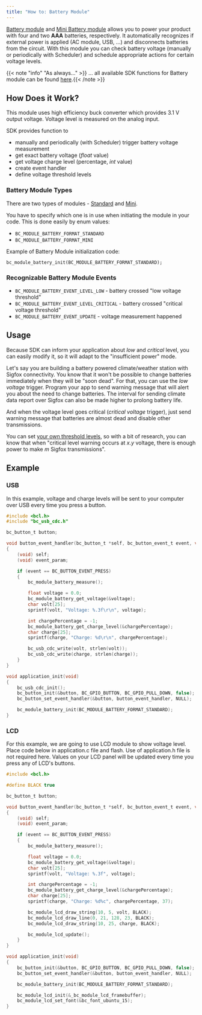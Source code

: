 ```yaml
---
title: "How to: Battery Module"
---
```


[Battery module](../../hardware/about-battery-module/) and [Mini Battery module](../../hardware/about-mini-battery-module/) allows you to power your product with four and two **AAA** batteries, respectively. It automatically recognizes if external power is applied (AC module, USB, ...) and disconnects batteries from the circuit. With this module you can check battery voltage (manually or periodically with Scheduler) and schedule appropriate actions for certain voltage levels.

{{< note "info" "As always..." >}}
... all available SDK functions for Battery module can be found [here](http://sdk.bigclown.com/group__bc__module__battery.html).{{< /note >}}

## How Does it Work?
This module uses high efficiency buck converter which provides 3.1 V output voltage. Voltage level is measured on the analog input.

SDK provides function to

  - manually and periodically (with Scheduler) trigger battery voltage measurement
  - get exact battery voltage (*float* value)
  - get voltage charge level (percentage, *int* value)
  - create event handler
  - define voltage threshold levels

### Battery Module Types
There are two types of modules - [Standard](../../hardware/about-battery-module/) and [Mini](../../hardware/about-mini-battery-module/).

You have to specify which one is in use when initiating the module in your code. This is done easily by enum values:

  - `BC_MODULE_BATTERY_FORMAT_STANDARD`
  - `BC_MODULE_BATTERY_FORMAT_MINI`

Example of Battery Module initialization code:

```
bc_module_battery_init(BC_MODULE_BATTERY_FORMAT_STANDARD);
```

### Recognizable Battery Module Events
- `BC_MODULE_BATTERY_EVENT_LEVEL_LOW` - battery crossed "low voltage threshold"
- `BC_MODULE_BATTERY_EVENT_LEVEL_CRITICAL` - battery crossed "critical voltage threshold"
- `BC_MODULE_BATTERY_EVENT_UPDATE` - voltage measurement happened

## Usage
Because SDK can inform your application about *low* and *critical* level, you can easily modify it, so it will adapt to the "insufficient power" mode.

Let's say you are building a battery powered climate/weather station with Sigfox connectivity. You know that it won't be possible to change batteries immediately when they will be "soon dead". For that, you can use the *low voltage* trigger. Program your app to send warning message that will alert you about the need to change batteries. The interval for sending climate data report over Sigfox can also be made higher to prolong battery life.

And when the voltage level goes critical (*critical voltage* trigger), just send warning message that batteries are almost dead and disable other transmissions.

You can set [your own threshold levels](http://sdk.bigclown.com/group__bc__module__battery.html#gae316b29ba7391e57703b4e0e01a69f9f), so with a bit of research, you can know that when "critical level warning occurs at *x.y* voltage, there is enough power to make *m* Sigfox transmissions".

## Example
### USB
In this example, voltage and charge levels will be sent to your computer over USB every time you press a button.

```c
#include <bcl.h>
#include "bc_usb_cdc.h"

bc_button_t button;

void button_event_handler(bc_button_t *self, bc_button_event_t event, void *event_param)
{
    (void) self;
    (void) event_param;

    if (event == BC_BUTTON_EVENT_PRESS)
    {
        bc_module_battery_measure();

        float voltage = 0.0;
        bc_module_battery_get_voltage(&voltage);
        char volt[25];
        sprintf(volt, "Voltage: %.3f\r\n", voltage);

        int chargePercentage = -1;
        bc_module_battery_get_charge_level(&chargePercentage);
        char charge[25];
        sprintf(charge, "Charge: %d\r\n", chargePercentage);

        bc_usb_cdc_write(volt, strlen(volt));
        bc_usb_cdc_write(charge, strlen(charge));
    }
}

void application_init(void)
{
    bc_usb_cdc_init();
    bc_button_init(&button, BC_GPIO_BUTTON, BC_GPIO_PULL_DOWN, false);
    bc_button_set_event_handler(&button, button_event_handler, NULL);

    bc_module_battery_init(BC_MODULE_BATTERY_FORMAT_STANDARD);
}

```

### LCD
For this example, we are going to use LCD module to show voltage level. Place code below in application.c file and flash. Use of application.h file is not required here. Values on your LCD panel will be updated every time you press any of LCD's buttons.

```c
#include <bcl.h>

#define BLACK true

bc_button_t button;

void button_event_handler(bc_button_t *self, bc_button_event_t event, void *event_param)
{
    (void) self;
    (void) event_param;

    if (event == BC_BUTTON_EVENT_PRESS)
    {
        bc_module_battery_measure();

        float voltage = 0.0;
        bc_module_battery_get_voltage(&voltage);
        char volt[25];
        sprintf(volt, "Voltage: %.3f", voltage);

        int chargePercentage = -1;
        bc_module_battery_get_charge_level(&chargePercentage);
        char charge[25];
        sprintf(charge, "Charge: %d%c", chargePercentage, 37);

        bc_module_lcd_draw_string(10, 5, volt, BLACK);
        bc_module_lcd_draw_line(0, 21, 128, 23, BLACK);
        bc_module_lcd_draw_string(10, 25, charge, BLACK);

        bc_module_lcd_update();
    }
}

void application_init(void)
{
    bc_button_init(&button, BC_GPIO_BUTTON, BC_GPIO_PULL_DOWN, false);
    bc_button_set_event_handler(&button, button_event_handler, NULL);

    bc_module_battery_init(BC_MODULE_BATTERY_FORMAT_STANDARD);

    bc_module_lcd_init(&_bc_module_lcd_framebuffer);
    bc_module_lcd_set_font(&bc_font_ubuntu_15);
}
```
